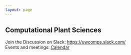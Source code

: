```yaml
---
layout: page
---
```


## Computational Plant Sciences
Join the Discussion on Slack: <https://uwcomps.slack.com/>  
Events and meetings: [Calendar](https://uw-madison-comps.github.io/calendar)
